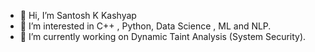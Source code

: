 - 👋 Hi, I’m Santosh K Kashyap
- 👀 I’m interested in C++ , Python, Data Science , ML and NLP. 
- 🌱 I’m currently working on Dynamic Taint Analysis (System Security).
<!---
santoshkkashyap25/santoshkkashyap25 is a ✨ special ✨ repository because its `README.md` (this file) appears on your GitHub profile.
You can click the Preview link to take a look at your changes.
--->
